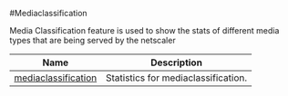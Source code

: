 #Mediaclassification

Media Classification feature is used to show the stats of different media types that are being served by the netscaler


<table><thead><tr><th>Name</th><th>Description</th></tr></thead><tbody><tr><td><a href="../../../statistics/mediaclassification/mediaclassification/mediaclassification">mediaclassification</a></td><td>Statistics for mediaclassification.</td><tr></tbody></table>
